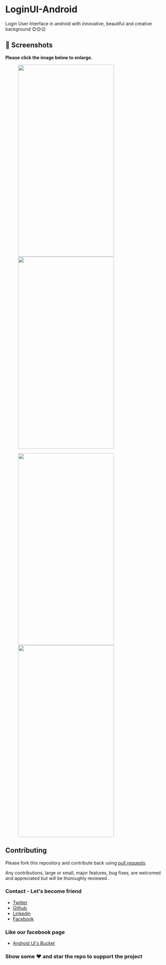 # LoginUI-Android
Login User Interface in android with innovative, beautiful and creative background 😊😊😉

## 📸 Screenshots

**Please click the image below to enlarge.**

<img src="https://github.com/Shashank02051997/LoginUI-Android/blob/master/Screenshots/Screenshot_20181211-033917.png" height="600" width="300" hspace="40"><img src="https://github.com/Shashank02051997/LoginUI-Android/blob/master/Screenshots/Screenshot_20181211-033921.png" height="600" width="300" hspace="40">

<img src="https://github.com/Shashank02051997/LoginUI-Android/blob/master/Screenshots/Screenshot_20181211-033951.png" height="600" width="300" hspace="40"><img src="https://github.com/Shashank02051997/LoginUI-Android/blob/master/Screenshots/Screenshot_20181211-033955.png" height="600" width="300" hspace="40">

## Contributing

Please fork this repository and contribute back using
[pull requests](https://github.com/Shashank02051997/LoginUI-Android/pulls).

Any contributions, large or small, major features, bug fixes, are welcomed and appreciated
but will be thoroughly reviewed .

### Contact - Let's become friend
- [Twitter](https://twitter.com/shashank020597)
- [Github](https://github.com/Shashank02051997)
- [Linkedin](https://www.linkedin.com/in/shashank-singhal-a87729b5/)
- [Facebook](https://www.facebook.com/shashanksinghal02)

### Like our facebook page
- [Android UI's Bucket](https://www.facebook.com/androiduisbucket)

### Show some :heart: and star the repo to support the project
